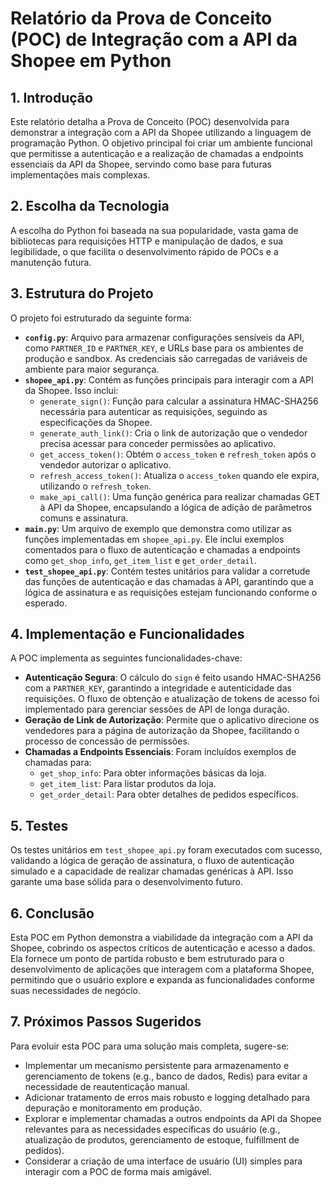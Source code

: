 # Relatório da Prova de Conceito (POC) de Integração com a API da Shopee em Python

## 1. Introdução

Este relatório detalha a Prova de Conceito (POC) desenvolvida para demonstrar a integração com a API da Shopee utilizando a linguagem de programação Python. O objetivo principal foi criar um ambiente funcional que permitisse a autenticação e a realização de chamadas a endpoints essenciais da API da Shopee, servindo como base para futuras implementações mais complexas.

## 2. Escolha da Tecnologia

A escolha do Python foi baseada na sua popularidade, vasta gama de bibliotecas para requisições HTTP e manipulação de dados, e sua legibilidade, o que facilita o desenvolvimento rápido de POCs e a manutenção futura.

## 3. Estrutura do Projeto

O projeto foi estruturado da seguinte forma:

*   **`config.py`**: Arquivo para armazenar configurações sensíveis da API, como `PARTNER_ID` e `PARTNER_KEY`, e URLs base para os ambientes de produção e sandbox. As credenciais são carregadas de variáveis de ambiente para maior segurança.
*   **`shopee_api.py`**: Contém as funções principais para interagir com a API da Shopee. Isso inclui:
    *   `generate_sign()`: Função para calcular a assinatura HMAC-SHA256 necessária para autenticar as requisições, seguindo as especificações da Shopee.
    *   `generate_auth_link()`: Cria o link de autorização que o vendedor precisa acessar para conceder permissões ao aplicativo.
    *   `get_access_token()`: Obtém o `access_token` e `refresh_token` após o vendedor autorizar o aplicativo.
    *   `refresh_access_token()`: Atualiza o `access_token` quando ele expira, utilizando o `refresh_token`.
    *   `make_api_call()`: Uma função genérica para realizar chamadas GET à API da Shopee, encapsulando a lógica de adição de parâmetros comuns e assinatura.
*   **`main.py`**: Um arquivo de exemplo que demonstra como utilizar as funções implementadas em `shopee_api.py`. Ele inclui exemplos comentados para o fluxo de autenticação e chamadas a endpoints como `get_shop_info`, `get_item_list` e `get_order_detail`.
*   **`test_shopee_api.py`**: Contém testes unitários para validar a corretude das funções de autenticação e das chamadas à API, garantindo que a lógica de assinatura e as requisições estejam funcionando conforme o esperado.

## 4. Implementação e Funcionalidades

A POC implementa as seguintes funcionalidades-chave:

*   **Autenticação Segura**: O cálculo do `sign` é feito usando HMAC-SHA256 com a `PARTNER_KEY`, garantindo a integridade e autenticidade das requisições. O fluxo de obtenção e atualização de tokens de acesso foi implementado para gerenciar sessões de API de longa duração.
*   **Geração de Link de Autorização**: Permite que o aplicativo direcione os vendedores para a página de autorização da Shopee, facilitando o processo de concessão de permissões.
*   **Chamadas a Endpoints Essenciais**: Foram incluídos exemplos de chamadas para:
    *   `get_shop_info`: Para obter informações básicas da loja.
    *   `get_item_list`: Para listar produtos da loja.
    *   `get_order_detail`: Para obter detalhes de pedidos específicos.

## 5. Testes

Os testes unitários em `test_shopee_api.py` foram executados com sucesso, validando a lógica de geração de assinatura, o fluxo de autenticação simulado e a capacidade de realizar chamadas genéricas à API. Isso garante uma base sólida para o desenvolvimento futuro.

## 6. Conclusão

Esta POC em Python demonstra a viabilidade da integração com a API da Shopee, cobrindo os aspectos críticos de autenticação e acesso a dados. Ela fornece um ponto de partida robusto e bem estruturado para o desenvolvimento de aplicações que interagem com a plataforma Shopee, permitindo que o usuário explore e expanda as funcionalidades conforme suas necessidades de negócio.

## 7. Próximos Passos Sugeridos

Para evoluir esta POC para uma solução mais completa, sugere-se:

*   Implementar um mecanismo persistente para armazenamento e gerenciamento de tokens (e.g., banco de dados, Redis) para evitar a necessidade de reautenticação manual.
*   Adicionar tratamento de erros mais robusto e logging detalhado para depuração e monitoramento em produção.
*   Explorar e implementar chamadas a outros endpoints da API da Shopee relevantes para as necessidades específicas do usuário (e.g., atualização de produtos, gerenciamento de estoque, fulfillment de pedidos).
*   Considerar a criação de uma interface de usuário (UI) simples para interagir com a POC de forma mais amigável.


